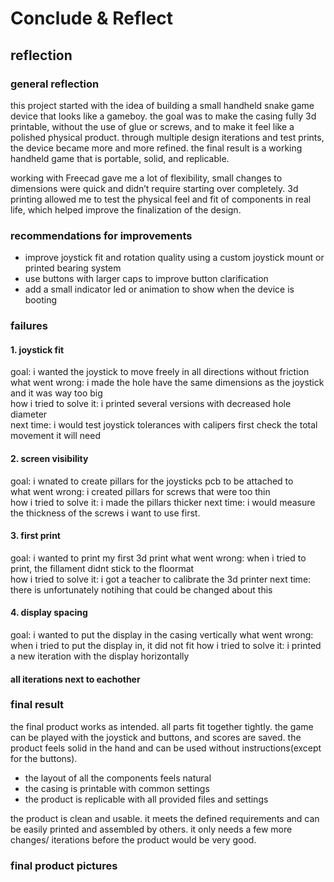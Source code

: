 # Conclude & Reflect

## reflection

### general reflection
this project started with the idea of building a small handheld snake game device that looks like a gameboy. the goal was to make the casing fully 3d printable, without the use of glue or screws, and to make it feel like a polished physical product. through multiple design iterations and test prints, the device became more and more refined. the final result is a working handheld game that is portable, solid, and replicable.

working with Freecad gave me a lot of flexibility, small changes to dimensions were quick and didn’t require starting over completely. 3d printing allowed me to test the physical feel and fit of components in real life, which helped improve the finalization of the design. 

### recommendations for improvements
- improve joystick fit and rotation quality using a custom joystick mount or printed bearing system
- use buttons with larger caps to improve button clarification
- add a small indicator led or animation to show when the device is booting

### failures

#### 1. joystick fit
goal: i wanted the joystick to move freely in all directions without friction  
what went wrong: i made the hole have the same dimensions as the joystick and it was way too big  
how i tried to solve it: i printed several versions with decreased hole diameter  
next time: i would test joystick tolerances with calipers first check the total movement it will need

#### 2. screen visibility
goal: i wnated to create pillars for the joysticks pcb to be attached to  
what went wrong: i created pillars for screws that were too thin   
how i tried to solve it: i made the pillars thicker
next time: i would measure the thickness of the screws i want to use first.

#### 3. first print
goal: i wanted to print my first 3d print
what went wrong: when i tried to print, the fillament didnt stick to the floormat  
how i tried to solve it: i got a teacher to calibrate the 3d printer
next time: there is unfortunately notihing that could be changed about this

#### 4. display spacing
goal: i wanted to put the display in the casing vertically
what went wrong: when i tried to put the display in, it did not fit
how i tried to solve it: i printed a new iteration with the display horizontally

#### all iterations next to eachother


### final result

the final product works as intended. all parts fit together tightly. the game can be played with the joystick and buttons, and scores are saved. the product feels solid in the hand and can be used without instructions(except for the buttons).

- the layout of all the components feels natural
- the casing is printable with common settings
- the product is replicable with all provided files and settings

the product is clean and usable. it meets the defined requirements and can be easily printed and assembled by others. it only needs a few more changes/ iterations before the product would be very good.

### final product pictures
